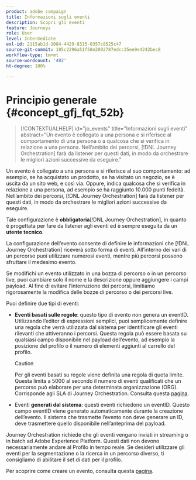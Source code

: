 ```yaml
---
product: adobe campaign
title: Informazioni sugli eventi
description: Scopri gli eventi
feature: Journeys
role: User
level: Intermediate
exl-id: 2115ab1d-1084-4429-8315-0357c8525c47
source-git-commit: 185c2296a51f58e2092787edcc35ee9e4242bec8
workflow-type: tm+mt
source-wordcount: '402'
ht-degree: 100%

---
```


# Principio generale {#concept_gfj_fqt_52b}

>[!CONTEXTUALHELP]
>id="jo_events"
>title="Informazioni sugli eventi"
>abstract="Un evento è collegato a una persona e si riferisce al comportamento di una persona o a qualcosa che si verifica in relazione a una persona. Nell’ambito dei percorsi, [!DNL Journey Orchestration] farà da listener per questi dati, in modo da orchestrare le migliori azioni successive da eseguire."

Un evento è collegato a una persona e si riferisce al suo comportamento: ad esempio, se ha acquistato un prodotto, se ha visitato un negozio, se è uscita da un sito web, e così via. Oppure, indica qualcosa che si verifica in relazione a una persona, ad esempio se ha raggiunto 10.000 punti fedeltà. Nell’ambito dei percorsi, [!DNL Journey Orchestration] farà da listener per questi dati, in modo da orchestrare le migliori azioni successive da eseguire.

Tale configurazione è **obbligatoria**[!DNL Journey Orchestration], in quanto è progettata per fare da listener agli eventi ed è sempre eseguita da un **utente tecnico**.

La configurazione dell’evento consente di definire le informazioni che [!DNL Journey Orchestration] riceverà sotto forma di eventi. All’interno dei vari di un percorso puoi utilizzare numerosi eventi, mentre più percorsi possono sfruttare il medesimo evento.

Se modifichi un evento utilizzato in una bozza di percorso o in un percorso live, puoi cambiare solo il nome e la descrizione oppure aggiungere i campi payload. Al fine di evitare l’interruzione dei percorsi, limitiamo rigorosamente la modifica delle bozze di percorso o dei percorsi live.

Puoi definire due tipi di eventi:

* **Eventi basati sulle regole**: questo tipo di evento non genera un eventID. Utilizzando l’editor di espressioni semplici, puoi semplicemente definire una regola che verrà utilizzata dal sistema per identificare gli eventi rilevanti che attiveranno i percorsi. Questa regola può essere basata su qualsiasi campo disponibile nel payload dell’evento, ad esempio la posizione del profilo o il numero di elementi aggiunti al carrello del profilo.

   >[!CAUTION]
   >
   >Per gli eventi basati su regole viene definita una regola di quota limite. Questa limita a 5000 al secondo il numero di eventi qualificati che un percorso può elaborare per una determinata organizzazione (ORG). Corrisponde agli SLA di Journey Orchestration. Consulta questa [pagina](https://helpx.adobe.com/it/legal/product-descriptions/journey-orchestration.html).

* Eventi **generati dal sistema**: questi eventi richiedono un eventID. Questo campo eventID viene generato automaticamente durante la creazione dell’evento. Il sistema che trasmette l’evento non deve generare un ID, deve trasmettere quello disponibile nell’anteprima del payload.

Journey Orchestration richiede che gli eventi vengano inviati in streaming o in batch ad Adobe Experience Platform. Questi dati non devono necessariamente andare al Profilo in tempo reale. Se desideri utilizzare gli eventi per la segmentazione o la ricerca in un percorso diverso, ti consigliamo di abilitare il set di dati per il profilo.

Per scoprire come creare un evento, consulta questa [pagina](../event/about-creating.md).
